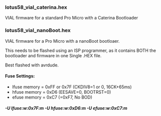 ### lotus58_vial_caterina.hex
VIAL firmware for a standard Pro Micro with a Caterina Bootloader

### lotus58_vial_nanoBoot.hex
VIAL firmware for a Pro Micro with a nanoBoot bootloaer.

This needs to be flashed using an ISP programmer, as it contains BOTH the bootloader and firmware in one Single .HEX file.

Best flashed with avrdude.

#### Fuse Settings:

- lfuse memory = 0xFF or 0x7F (CKDIV8=1 or 0, 16CK+65ms)
- hfuse memory = 0xD6 (EESAVE=0, BOOTRST=0)
- efuse memory = 0xC7 (=0xF7, No BOD)

##### -U lfuse:w:0x7F:m -U hfuse:w:0xD6:m -U efuse:w:0xC7:m


